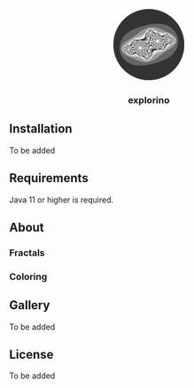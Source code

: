 <script
  src="https://cdn.mathjax.org/mathjax/latest/MathJax.js?config=TeX-AMS-MML_HTMLorMML"
  type="text/javascript">
</script>
<div align="center">
    <a href="https://github.com/romanamo/fractolio">
        <img src="src/main/resources/logo.png" alt="Logo" width="128" height="128" style="background:transparent">
    </a>
    <h3 align="center">explorino</h3>
</div>

## Installation

To be added

## Requirements

Java 11 or higher is required.

## About

### Fractals

### Coloring

## Gallery

To be added

## License

To be added

